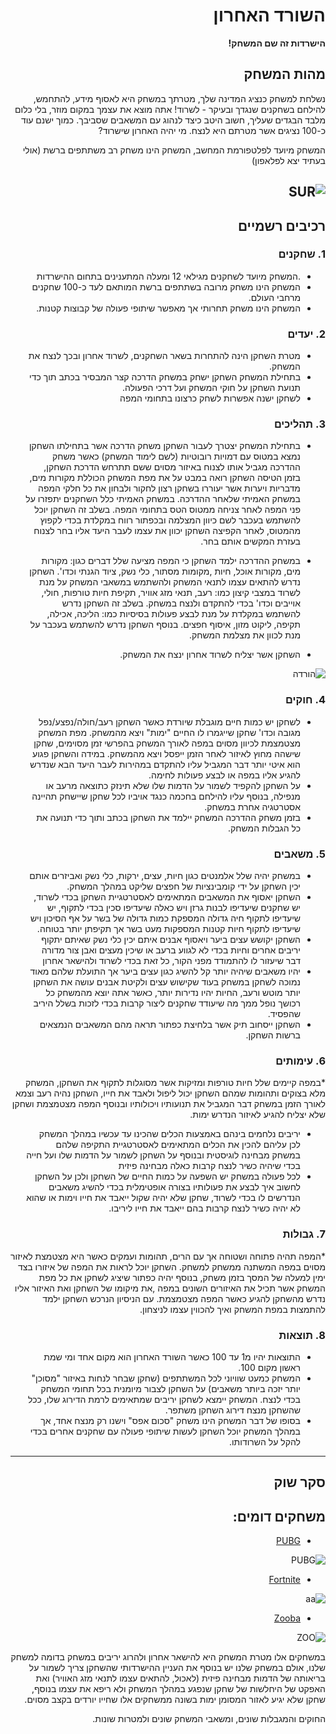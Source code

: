 <div dir='rtl' lang='he'>

# השורד האחרון

**הישרדות זה שם המשחק!**

## מהות המשחק
נשלחת למשחק כנציג המדינה שלך, מטרתך במשחק היא לאסוף מידע, להתחמש, להילחם בשחקנים שנגדך ובעיקר - לשרוד!
אתה מוצא את עצמך במקום מוזר, בלי כלום מלבד הבגדים שעליך, חשוב היטב כיצד לנהוג עם המשאבים שסביבך.
כמוך ישנם עוד כ-100 נציגים אשר מטרתם היא לנצח.
מי יהיה האחרון שישרוד?

המשחק מיועד לפלטפורמת המחשב, המשחק הינו משחק רב משתתפים ברשת (אולי בעתיד יצא לפלאפון)
 
![SUR](https://user-images.githubusercontent.com/20986238/138428878-16478bdd-3b1e-4e87-97a8-cb3000f38fbc.jpg)
---


## רכיבים רשמיים

### 1. שחקנים

* .המשחק מיועד לשחקנים מגילאי 12 ומעלה המתענינים בתחום ההישרדות
* המשחק הינו משחק מרובה בשתתפים ברשת המותאם לעד כ-100 שחקנים מרחבי העולם.
* המשחק הינו משחק תחרותי אך מאפשר שיתופי פעולה של קבוצות קטנות.

### 2. יעדים

* מטרת השחקן הינה להתחרות בשאר השחקנים, לשרוד אחרון ובכך לנצח את המשחק.
* בתחילת המשחק השחקן ישחק במשחק הדרכה קצר המבסיר בכתב תוך כדי תנועת השחקן על חוקי המשחק ועל דרכי הפעולה. 
* לשחקן ישנה אפשרות לשחק כרצונו בתחומי המפה

### 3. תהליכים

* בתחילת המשחק יצטרך לעבור השחקן משחק הדרכה אשר בתחילתו השחקן נמצא במטוס עם דמויות רובוטיות (לשם לימוד המשחק) כאשר משחק ההדרכה מגביל אותו לצנוח באיזור מסוים ששם תתרחש הדרכת השחקן, בזמן הטיסה השחקן רואה במבט על את מפת המשחק הכוללת מקורות מים, מדבריות ויערות אשר יעוררו בשחקן רצון לחקור ולבחון את כל חלקי המפה במשחק האמיתי שלאחר ההדרכה.
במשחק האמיתי כלל השחקנים יתפזרו על פני המפה לאחר צניחה ממטוס הטס בתחומי המפה.
בשלב זה השחקן יוכל להשתמש בעכבר לשם כיוון המצלמה ובכפתור רווח במקלדת בכדי לקפוץ מהמטוס, לאחר הקפיצה השחקן יכוון את עצמו לעבר היעד אליו בחר לצנוח בעזרת המקשים אותם בחר.

* במשחק ההדרכה ילמד השחקן כי המפה מציעה שלל דברים כגון: מקורות מים, מקורות אוכל, חיות ,מקומות מסתור, כלי נשק, ציוד הגנתי וכדו'.
 השחקן נדרש להתאים עצמו לתנאי המשחק ולהשתמש במשאבי המשחק על מנת לשרוד במצבי קיצון כמו: רעב, תנאי מזג אוויר, תקיפת חיות טורפות, חולי, אוייבים וכדו' בכדי להתקדם ולנצח במשחק. 
  בשלב זה השחקן נדרש להשתמש במקלדת על מנת לבצע פעולות בסיסיות כמו: הליכה, אכילה, תקיפה, ליקוט מזון, איסוף חפצים.
  בנוסף השחקן נדרש להשתמש בעכבר על מנת לכוון את מצלמת המשחק.

* השחקן אשר יצליח לשרוד אחרון ינצח את המשחק.
 
![הורדה](https://user-images.githubusercontent.com/74508134/138425225-8d998d00-db9b-42ae-98a2-51f7012012a4.png)

### 4. חוקים
* לשחקן יש כמות חיים מוגבלת שיורדת כאשר השחקן רעב/חולה/נפצע/נפל מגובה וכדו' שחקן שייגמרו לו החיים "ימות" ויצא מהמשחק. מפת המשחק מצטמצמת לכיוון מסוים במפה לאורך המשחק בהפרשי זמן מסוימים, שחקן שישהה מחוץ לאיזור לאחר הזמן ייפסל ויצא מהמשחק. במידה והשחקן פגוע הוא איטי יותר דבר המגביל עליו להתקדם במהירות לעבר היעד הבא שנדרש להגיע אליו במפה או לבצע פעולות לחימה.
* על השחקן להקפיד לשמור על הדמות שלו שלא תינזק כתוצאה מרעב או מנפילה, בנוסף עליו להילחם בחכמה כנגד אויביו לכל שחקן שיישחק תהיינה אסטרטגיה אחרת במשחק.
* בזמן משחק ההדרכה המשחק יילמד את השחקן בכתב ותוך כדי תנועה את כל הגבלות המשחק.

### 5. משאבים

* במשחק יהיה שלל אלמנטים כגון חיות, עצים, ירקות, כלי נשק ואביזרים אותם יכין השחקן על ידי קומבינציות של חפצים שליקט במהלך המשחק. 
* השחקן יאסוף את המשאבים המתאימים לאסטרטגיית השחקן בכדי לשרוד, יש שחקנים שיעדיפו לבנות גרזן ויש כאלה שיעדיפו סכין בכדי לתקוף, יש שיעדיפו לתקוף חיה גדולה המספקת כמות גדולה של בשר על אף הסיכון ויש שיעדיפו לתקוף חיות קטנות המספקות מעט בשר אך תקיפתן יותר בטוחה.
* השחקן יקושש עצים ביער ויאסוף אבנים איתם יכין כלי נשק שאיתם יתקוף יריבים אחרים וחיות בכדי לא לגווע ברעב או שיכין מעצים ואבן צור מדורה דבר שיעזור לו להתמודד מפני הקור, כל זאת בכדי לשרוד ולהישאר אחרון
* יהיו משאבים שיהיה יותר קל להשיג כגון עצים ביער אך התועלת שלהם מאוד נמוכה לשחקן במשחק בעוד שקישוש עצים ולקיטת אבנים עושה את השחקן יותר מוטש ורעב, החיות יהיו נדירות יותר, כאשר אתה יוצא מהמשחק כל רכושך נופל ממך מה שיעודד שחקנים ליצור קרבות בכדי לזכות בשלל היריב שהפסיד.
* השחקן ייסחוב תיק אשר בלחיצת כפתור תראה מהם המשאבים הנמצאים ברשות השחקן.

### 6. עימותים

*במפה קיימים שלל חיות טורפות ומזיקות אשר מסוגלות לתקוף את השחקן, המשחק מלא בצוקים ותהומות שמהם השחקן יכול ליפול ולאבד את חייו, השחקן נהיה רעב וצמא לאורך הזמן במשחק דבר המגביל את תנועותיו ויכולותיו ובנוסף המפה מצטמצמת ושחקן שלא יצליח להגיע לאיזור הנדרש ימות.
* יריבים נלחמים בינהם באמצעות הכלים שהכינו עד עכשיו במהלך המשחק לכן עליהם להכין את הכלים המתאימים לאסטרטגיית התקיפה שלהם במשחק מבחינה לוגיסטית ובנוסף על השחקן לשמור על הדמות שלו ועל חייה בכדי שיהיה כשיר לנצח קרבות כאלה מבחינה פיזית
* לכל פעולה במשחק יש השפעה על כמות החיים של השחקן ולכן על השחקן לחשוב איך לבצע את פעולותיו בצורה אופטימלית בכדי להשיג משאבים הנדרשים לו בכדי לשרוד, שחקן שלא יהיה שקול ייאבד את חייו וימות או שהוא לא יהיה כשיר לנצח קרבות בהם ייאבד את חייו ליריבו. 

### 7. גבולות

*המפה תהיה פתוחה ושטוחה אך עם הרים, תהומות ועמקים כאשר היא מצטמצת לאיזור מסוים במפה המשתנה ממשחק למשחק. 
השחקן יוכל לראות את המפה של איזורו בצד ימין למעלה של המסך בזמן משחק, בנוסף יהיה כפתור שיציג לשחקן את כל מפת המשחק אשר תכיל את האיזורים השונים במפה ,את מיקומו של השחקן ואת האיזור אליו נדרש מהשחקן להגיע כאשר המפה מצטמצמת. עם הניסיון הנרכש השחקן ילמד להתמצות במפת המשחק ואיך להכווין עצמו לניצחון. 

### 8. תוצאות

* התוצאות יהיו מ1 עד 100 כאשר השורד האחרון הוא מקום אחד ומי שמת ראשון מקום 100. 
* המשחק כמעט שוויוני לכל המשתתפים (שחקן שבחר לנחות באיזור "מסוכן" יותר יזכה ביותר משאבים) על השחקן לצבור מיומנית בכל תחומי המשחק בכדי לנצח. המשחק יימצא לשחקן יריבים שמתאימים לרמת הדירוג שלו, ככל שהשחקן מנצח דירוג השחקן משתפר. 
* בסופו של דבר המשחק הינו משחק "סכום אפס" וישנו רק מנצח אחד, אך במהלך המשחק יוכל השחקן לעשות שיתופי פעולה עם שחקנים אחרים בכדי להקל על השרודותו.

---

## סקר שוק

## משחקים דומים:
 
* [PUBG](https://na.battlegrounds.pubg.com/)
 
![PUBG](https://user-images.githubusercontent.com/20986238/138427431-ddb0ba77-6343-42ca-ae7c-c88c4b58008f.png)
 
* [Fortnite](https://www.epicgames.com/fortnite/en-US/home/)

![aa](https://user-images.githubusercontent.com/20986238/138427115-f8cfb5fc-6542-40ac-98a2-d0cfd8d608f5.png)
 
* [Zooba](https://wildlifestudios.com/games/zooba/)

![ZOO](https://user-images.githubusercontent.com/20986238/138427426-4822358c-2866-4a0d-868b-aa2c96be0857.png)

במשחקים אלו מטרת המשחק היא להישאר אחרון ולהרוג יריבים במשחק בדומה למשחק שלנו, אולם במשחק שלנו יש בנוסף את העניין ההישרדותי שהשחקן צריך לשמור על בריאותה של הדמות מבחינה פיזית (לאכול, להתאים עצמו לתנאי מזג האוויר) ואת האפקט של היחלשות של שחקן שנפגע במהלך המשחק ולא ריפא את עצמו בנוסף, שחקן שלא יגיע לאזור המסומן ימות בשונה ממשחקים אלו שחייו יורדים בקצב מסוים.
 
 החוקים והמגבלות שונים, ומשאבי המשחק שונים ולמטרות שונות.


</div>
